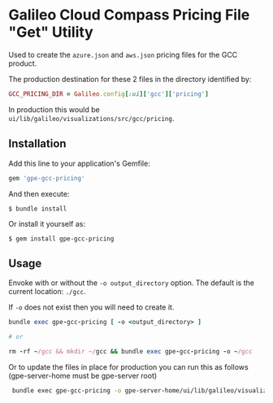 # Galileo Cloud Compass Pricing File "Get" Utility

Used to create the `azure.json` and `aws.json` pricing files for the GCC product.

The production destination for these 2 files in the directory identified by:

```ruby
GCC_PRICING_DIR = Galileo.config[:ui]['gcc']['pricing']
```

In production this would be `ui/lib/galileo/visualizations/src/gcc/pricing`.

## Installation

Add this line to your application's Gemfile:

```ruby
gem 'gpe-gcc-pricing'
```

And then execute:

    $ bundle install

Or install it yourself as:

    $ gem install gpe-gcc-pricing

## Usage

Envoke with or without the `-o output_directory` option. The default is the current
location: `./gcc`.

If `-o` does not exist then you will need to create it.

```ruby
bundle exec gpe-gcc-pricing [ -o <output_directory> ] 

# or

rm -rf ~/gcc && mkdir ~/gcc && bundle exec gpe-gcc-pricing -o ~/gcc
```

Or to update the files in place for production you can run this as follows (gpe-server-home must be gpe-server root)

```bash
 bundle exec gpe-gcc-pricing -o gpe-server-home/ui/lib/galileo/visualizations/src/gcc/pricing/
```

